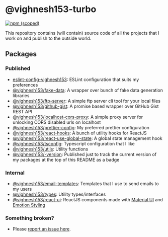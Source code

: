 # @vighnesh153-turbo

[![npm (scoped)](https://img.shields.io/npm/v/@vighnesh153/-version)](https://www.npmjs.com/package/@vighnesh153/-version)

This repository contains (will contain) source code of all the projects that I work on and publish to the outside world.

## Packages

### Published

- [eslint-config-vighnesh153](https://www.npmjs.com/package/eslint-config-vighnesh153): ESLint configuration that suits
  my preferences
- [@vighnesh153/fake-data](https://www.npmjs.com/package/@vighnesh153/fake-data): A wrapper over bunch of fake data
  generation libraries
- [@vighnesh153/ftp-server](https://www.npmjs.com/package/@vighnesh153/ftp-server): A simple ftp server cli tool for
  your local files
- [@vighnesh153/github-gist](https://www.npmjs.com/package/@vighnesh153/github-gist): A promise based wrapper over
  GitHub Gist REST API
- [@vighnesh153/localhost-cors-proxy](https://www.npmjs.com/package/@vighnesh153/localhost-cors-proxy): A simple proxy
  server for unlocking CORS disabled urls on localhost
- [@vighnesh153/prettier-config](https://www.npmjs.com/package/@vighnesh153/prettier-config): My preferred prettier
  configuration
- [@vighnesh153/react-hooks](https://www.npmjs.com/package/@vighnesh153/react-hooks): A bunch of utility hooks for
  ReactJS
- [@vighnesh153/react-use-global-state](https://www.npmjs.com/package/@vighnesh153/react-use-global-state): A global
  state management hook
- [@vighnesh153/tsconfig](https://www.npmjs.com/package/@vighnesh153/tsconfig): Typescript configuration that I like
- [@vighnesh153/utils](https://www.npmjs.com/package/@vighnesh153/utils): Utility functions
- [@vighnesh153/-version](https://www.npmjs.com/package/@vighnesh153/version-tracker): Published just to track the
  current version of my packages at the
  top of this README as a badge

### Internal

- [@vighnesh153/email-templates](./packages/email-templates): Templates that I use to send emails to my users
- [@vighnesh153/types](./packages/types): Utility types/interfaces
- [@vighnesh153/react-ui](./packages/react-ui): ReactJS components made with [Material UI](https://mui.com/) and
  [Emotion Styling](https://emotion.sh/)

### Something broken?

- Please [report an issue here](https://bit.ly/rv-mono-repo-report-issue).
